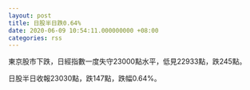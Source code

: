 ```yaml
---
layout: post
title: 日股半日跌0.64%
date: 2020-06-09 10:54:11.000000000 +08:00
categories: rss
---
```


東京股市下跌，日經指數一度失守23000點水平，低見22933點，跌245點。

日股半日收報23030點，跌147點，跌幅0.64%。
